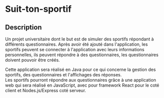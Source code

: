 # Suit-ton-sportif

## Description
Un projet universitaire dont le but est de simuler des sportifs répondant à différents questionnaires.  Après avoir été ajouté dans l'application, les sportifs peuvent se connecter à l'application avec leurs informations personnelles, ils peuvent répondre à des questionnaires, les questionnaires doivent pouvoir être créés. 

Cette application sera réalisé en Java pour ce qui concerne la gestion des sportifs, des questionnaires et l'affichages des réponses.  
Les sportifs pourront répondre aux questionnaires grâce à une application web qui sera réalisé en JavaScript, avec pour framework React pour le coté client et Nodes.js/Express coté serveur.


